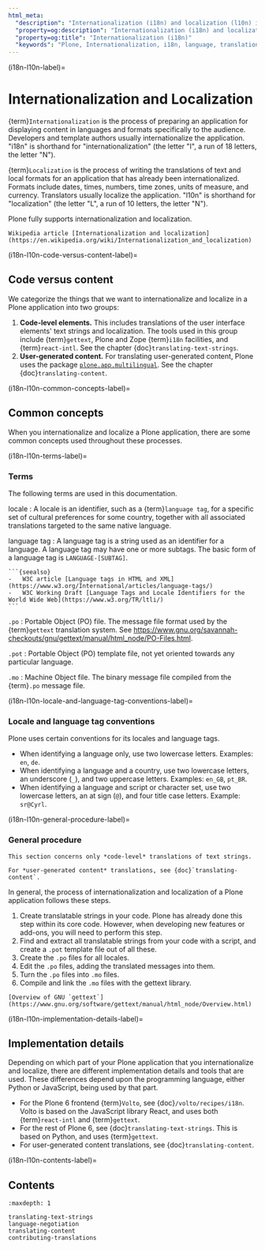 ```yaml
---
html_meta:
  "description": "Internationalization (i18n) and localization (l10n) in Plone 6"
  "property=og:description": "Internationalization (i18n) and localization (l10n) in Plone 6"
  "property=og:title": "Internationalization (i18n)"
  "keywords": "Plone, Internationalization, i18n, language, translation, localization"
---
```


(i18n-l10n-label)=

# Internationalization and Localization

{term}`Internationalization` is the process of preparing an application for displaying content in languages and formats specifically to the audience.
Developers and template authors usually internationalize the application.
"i18n" is shorthand for "internationalization" (the letter "I", a run of 18 letters, the letter "N").

{term}`Localization` is the process of writing the translations of text and local formats for an application that has already been internationalized.
Formats include dates, times, numbers, time zones, units of measure, and currency.
Translators usually localize the application.
"l10n" is shorthand for "localization" (the letter "L", a run of 10 letters, the letter "N").

Plone fully supports internationalization and localization.

```{seealso}
Wikipedia article [Internationalization and localization](https://en.wikipedia.org/wiki/Internationalization_and_localization)
```


(i18n-l10n-code-versus-content-label)=

## Code versus content

We categorize the things that we want to internationalize and localize in a Plone application into two groups:

1.  **Code-level elements.**
    This includes translations of the user interface elements' text strings and localization.
    The tools used in this group include {term}`gettext`, Plone and Zope {term}`i18n` facilities, and {term}`react-intl`.
    See the chapter {doc}`translating-text-strings`.
2.  **User-generated content.**
    For translating user-generated content, Plone uses the package [`plone.app.multilingual`](https://pypi.org/project/plone.app.multilingual/).
    See the chapter {doc}`translating-content`.


(i18n-l10n-common-concepts-label)=

## Common concepts

When you internationalize and localize a Plone application, there are some common concepts used throughout these processes.


(i18n-l10n-terms-label)=

### Terms

The following terms are used in this documentation.

locale
:   A locale is an identifier, such as a {term}`language tag`, for a specific set of cultural preferences for some country, together with all associated translations targeted to the same native language.

language tag
:   A language tag is a string used as an identifier for a language.
    A language tag may have one or more subtags.
    The basic form of a language tag is `LANGUAGE-[SUBTAG]`.
    
    ```{seealso}
    -   W3C article [Language tags in HTML and XML](https://www.w3.org/International/articles/language-tags/)
    -   W3C Working Draft [Language Tags and Locale Identifiers for the World Wide Web](https://www.w3.org/TR/ltli/)
    ```

`.po`
:   Portable Object (PO) file.
    The message file format used by the {term}`gettext` translation system.
    See https://www.gnu.org/savannah-checkouts/gnu/gettext/manual/html_node/PO-Files.html.

`.pot`
:   Portable Object (PO) template file, not yet oriented towards any particular language.

`.mo`
:   Machine Object file.
    The binary message file compiled from the {term}`.po` message file.


(i18n-l10n-locale-and-language-tag-conventions-label)=

### Locale and language tag conventions

Plone uses certain conventions for its locales and language tags.

-   When identifying a language only, use two lowercase letters.
    Examples: `en`, `de`.
-   When identifying a language and a country, use two lowercase letters, an underscore (`_`), and two uppercase letters.
    Examples: `en_GB`, `pt_BR`.
-   When identifying a language and script or character set, use two lowercase letters, an at sign (`@`), and four title case letters.
    Example: `sr@Cyrl`.


(i18n-l10n-general-procedure-label)=

### General procedure

```{note}
This section concerns only *code-level* translations of text strings.

For *user-generated content* translations, see {doc}`translating-content`.
```

In general, the process of internationalization and localization of a Plone application follows these steps.

1.  Create translatable strings in your code.
    Plone has already done this step within its core code.
    However, when developing new features or add-ons, you will need to perform this step.
2.  Find and extract all translatable strings from your code with a script, and create a `.pot` template file out of all these.
3.  Create the `.po` files for all locales.
4.  Edit the `.po` files, adding the translated messages into them.
5.  Turn the `.po` files into `.mo` files.
6.  Compile and link the `.mo` files with the gettext library.

```{seealso}
[Overview of GNU `gettext`](https://www.gnu.org/software/gettext/manual/html_node/Overview.html)
```


(i18n-l10n-implementation-details-label)=

## Implementation details

Depending on which part of your Plone application that you internationalize and localize, there are different implementation details and tools that are used.
These differences depend upon the programming language, either Python or JavaScript, being used by that part.

-   For the Plone 6 frontend {term}`Volto`, see {doc}`/volto/recipes/i18n`.
    Volto is based on the JavaScript library React, and uses both {term}`react-intl` and {term}`gettext`.
-   For the rest of Plone 6, see {doc}`translating-text-strings`.
    This is based on Python, and uses {term}`gettext`.
-   For user-generated content translations, see {doc}`translating-content`.



(i18n-l10n-contents-label)=

## Contents

```{toctree}
:maxdepth: 1

translating-text-strings
language-negotiation
translating-content
contributing-translations
```

